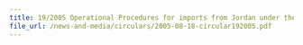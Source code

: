 ```yaml
---
title: 19/2005 Operational Procedures for imports from Jordan under the Singapore-Jordan Free Trade Agreement (SJFTA)
file_url: /news-and-media/circulars/2005-08-18-circular192005.pdf
---
```

